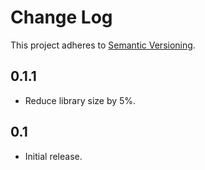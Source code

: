 # Change Log
This project adheres to [Semantic Versioning](http://semver.org/).

## 0.1.1
* Reduce library size by 5%.

## 0.1
* Initial release.
